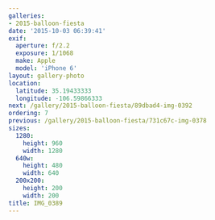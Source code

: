 ```yaml
---
galleries:
- 2015-balloon-fiesta
date: '2015-10-03 06:39:41'
exif:
  aperture: f/2.2
  exposure: 1/1068
  make: Apple
  model: 'iPhone 6'
layout: gallery-photo
location:
  latitude: 35.19433333
  longitude: -106.59866333
next: /gallery/2015-balloon-fiesta/89dbad4-img-0392
ordering: 7
previous: /gallery/2015-balloon-fiesta/731c67c-img-0378
sizes:
  1280:
    height: 960
    width: 1280
  640w:
    height: 480
    width: 640
  200x200:
    height: 200
    width: 200
title: IMG_0389
---
```

